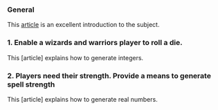 ### General

This [article][system-random] is an excellent introduction to the subject.

### 1. Enable a wizards and warriors player to roll a die.

This [article] explains how to generate integers.

### 2. Players need their strength. Provide a means to generate spell strength

This [article] explains how to generate real numbers.

[system-random]: https://docs.microsoft.com/en-us/dotnet/api/system.random?view=netcore-3.1
[random-integers]: https://docs.microsoft.com/en-us/dotnet/api/system.random.next?view=netcore-3.1
[random-reals]: https://docs.microsoft.com/en-us/dotnet/api/system.random.nextdouble?view=netcore-3.1
